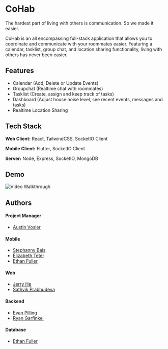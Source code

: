 # CoHab

The hardest part of living with others is communication. So we made it easier.

CoHab is an all encompassing full-stack application that allows you to coordinate and communicate with your roommates easier. Featuring a calendar, tasklist, group chat, and location sharing functionality, living with others has never been easier.

## Features

- Calendar (Add, Delete or Update Events)
- Groupchat (Realtime chat with roommates)
- Tasklist (Create, assign and keep track of tasks)
- Dashboard (Adjust house noise level, see recent events, messages and tasks)
- Realtime Location Sharing

## Tech Stack

**Web Client:** React, TailwindCSS, SocketIO Client

**Mobile Client:** Flutter, SocketIO Client

**Server:** Node, Express, SocketIO, MongoDB

## Demo

<img src='./CoHabWalkthrough.gif' title='Video Walkthrough' width='' alt='Video Walkthrough' />


## Authors

#### Project Manager

- [Austin Vosler](https://github.com/AustinVosler)

#### Mobile

- [Stephanny Bais](https://github.com/nanihanny)
- [Elizabeth Teter](https://github.com/ellieteter)
- [Ethan Fuller](https://github.com/Ethan-byte196)

#### Web

- [Jerry He](https://github.com/jerhe3)
- [Sathvik Prabhudeva](https://github.com/Sathvik-P)

#### Backend

- [Evan Pilling](https://github.com/evanpilling)
- [Ryan Garfinkel](https://github.com/RyanGarfinkel)

#### Database

- [Ethan Fuller](https://github.com/Ethan-byte196)
